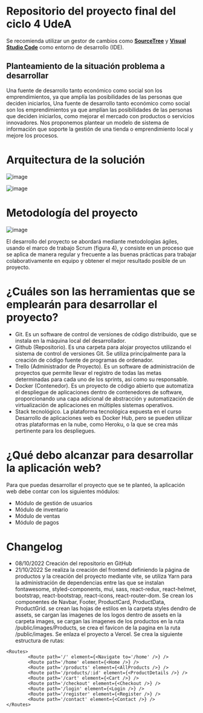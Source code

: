 # Repositorio del proyecto final del ciclo 4 UdeA
Se recomienda utilizar un gestor de cambios como [**SourceTree**](https://www.sourcetreeapp.com/ "SourceTree") y [**Visual Studio Code**](https://code.visualstudio.com/ "Visual Studio Code") como entorno de desarrollo (IDE).

## Planteamiento de la situación problema a desarrollar 

Una fuente de desarrollo tanto económico como social son los emprendimientos, ya que amplía las posibilidades de las personas que deciden iniciarlos, Una fuente de desarrollo tanto económico como social son los emprendimientos ya que amplían las posibilidades de las personas que deciden iniciarlos, como mejorar el mercado con productos o servicios innovadores. Nos proponemos plantear un modelo de sistema de información que soporte la gestión de una tienda o emprendimiento local y mejore los procesos.

# Arquitectura de la solución

![image](https://user-images.githubusercontent.com/6804880/194732233-cb8bdd7a-8fa3-4385-a2e1-3085813bdac9.png)

![image](https://user-images.githubusercontent.com/6804880/194732236-fff35542-164e-42fa-bd68-7574a6772d59.png)

# Metodología del proyecto

![image](https://user-images.githubusercontent.com/6804880/194732252-4d22ee44-e1c2-4ef5-9367-729d77a60570.png)

El desarrollo del proyecto se abordará mediante metodologías ágiles, usando el marco de trabajo Scrum (figura 4), y consiste en un proceso que se aplica de manera regular y frecuente a las buenas prácticas para trabajar colaborativamente en equipo y obtener el mejor resultado posible de un proyecto. 

# ¿Cuáles son las herramientas que se emplearán para desarrollar el proyecto?

* Git. Es un software de control de versiones de código distribuido, que se instala en la máquina local del desarrollador.  
* Github (Repositorio). Es una carpeta para alojar proyectos utilizando el sistema de control de versiones Git. Se utiliza principalmente para la creación de código fuente de programas de ordenador.
* Trello (Administrador de Proyecto). Es un software de administración de proyectos que permite llevar el registro de todas las metas determinadas para cada uno de los sprints, así como su responsable.
* Docker (Contenedor). Es un proyecto de código abierto que automatiza el despliegue de aplicaciones dentro de contenedores de software, proporcionando una capa adicional de abstracción y automatización de virtualización de aplicaciones en múltiples sistemas operativos.   
* Stack tecnológico. La plataforma tecnológica expuesta en el curso Desarrollo de aplicaciones web es Docker Hub, pero se pueden utilizar otras plataformas en la nube, como Heroku, o la que se crea más pertinente para los despliegues.

# ¿Qué debo alcanzar para desarrollar la aplicación web? 

Para que puedas desarrollar el proyecto que se te planteó, la aplicación web debe contar con los siguientes módulos:  

* Módulo de gestión de usuarios
* Módulo de inventario
* Módulo de ventas
* Módulo de pagos

# Changelog

- 08/10/2022 Creación del repositorio en GitHub
- 21/10/2022 Se realiza la creación del frontend definiendo la página de productos y la creación del proyecto mediante vite, se utiliza Yarn para la administración de dependencias entre las que se instalan fontawesome, styled-components, mui, sass, react-redux, react-helmet, bootstrap, react-bootstrap, react-icons, react-router-dom. Se crean los componentes de Navbar, Footer, ProductCard, ProductData, ProductGrid. se crean las hojas de estilos en la carpeta styles dendro de assets, se cargan las imagenes de los logos dentro de assets en la carpeta images, se cargan las imagenes de los productos en la ruta /public/images/Products, se crea el favicon de la pagina en la ruta /public/images. Se enlaza el proyecto a Vercel. Se crea la siguiente estructura de rutas:

```
<Routes>
        <Route path='/' element={<Navigate to='/home' />} />
        <Route path='/home' element={<Home />} />
        <Route path='/products' element={<AllProducts />} />
        <Route path='/products/:id' element={<ProductDetails />} />
        <Route path='/cart' element={<Cart />} />
        <Route path='/checkout' element={<Checkout />} />
        <Route path='/login' element={<Login />} />
        <Route path='/register' element={<Register />} />
        <Route path='/contact' element={<Contact />} />
</Routes>
```